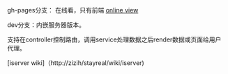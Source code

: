 gh-pages分支： 在线看，只有前端 [online view](http://zizih.github.com/stayreal)


dev分支：内嵌服务器版本。

   支持在controller控制路由，调用service处理数据之后render数据或页面给用户代理。
   
   [iserver wiki]（http://zizih/stayreal/wiki/iserver)
